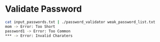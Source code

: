 # Validate Password


```bash
cat input_passwords.txt | ./password_validator weak_password_list.txt
mom -> Error: Too Short
password1 -> Error: Too Common
*** -> Error: Invalid Charaters
```